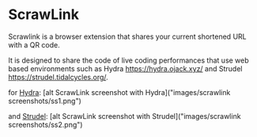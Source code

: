 # ScrawLink
Scrawlink is a browser extension that shares your current shortened URL with a QR code.

It is designed to share the code of live coding performances that use web based environments such as Hydra https://hydra.ojack.xyz/ and Strudel https://strudel.tidalcycles.org/.

for [Hydra](hydra.ojack.xyz/):
[alt ScrawLink screenshot with Hydra]("images/scrawlink screenshots/ss1.png")

and [Strudel](strudel.tidalcycles.org/):
[alt ScrawLink screenshot with Strudel]("images/scrawlink screenshots/ss2.png")
